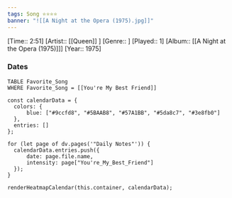 ```yaml
---
tags: Song ⭐⭐⭐⭐ 
banner: "![[A Night at the Opera (1975).jpg]]"
---
```

[Time:: 2:51]
[Artist:: [[Queen]] ]
[Genre:: ]
[Played:: 1]
[Album:: [[A Night at the Opera (1975)]]]
[Year:: 1975]
### Dates
````dataview
TABLE Favorite_Song
WHERE Favorite_Song = [[You're My Best Friend]]
````

  ```dataviewjs
const calendarData = { 
	colors: { 
		blue: ["#9ccfd8", "#5BAAB8", "#57A1BB", "#5da8c7", "#3e8fb0"] 
	}, 
	entries: [] 
}; 

for (let page of dv.pages('"Daily Notes"')) { 
	calendarData.entries.push({ 
		date: page.file.name, 
		intensity: page["You're_My_Best_Friend"]
	}); 
} 

renderHeatmapCalendar(this.container, calendarData);
```
